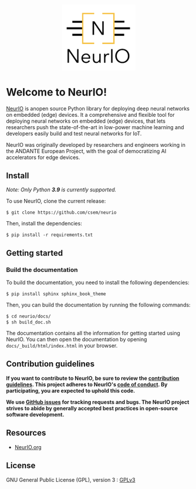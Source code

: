 <div align="center">
  <img src=".github/NeurIO_logo.png" width="200">
</div>

# Welcome to NeurIO!
[NeurIO](https://www.neurio.org/) is anopen source Python library
for deploying deep neural networks on embedded (edge) devices. It a comprehensive and flexible tool for 
deploying neural networks on embedded (edge) devices, that lets
researchers push the state-of-the-art in low-power machine learning and developers easily build and
test neural networks for IoT.

NeurIO was originally developed by researchers and engineers working in the
ANDANTE European Project, with the goal of democratizing AI accelerators for edge devices.

## Install

*Note: Only Python **3.9** is currently supported.*

To use NeurIO, clone the current release:

```
$ git clone https://github.com/csem/neurio
```

Then, install the dependencies:

```
$ pip install -r requirements.txt
```

## Getting started

### Build the documentation

To build the documentation, you need to install the following dependencies:

```
$ pip install sphinx sphinx_book_theme
```

Then, you can build the documentation by running the following commands:

```
$ cd neurio/docs/
$ sh build_doc.sh
```

The documentation contains all the information for getting started using NeurIO.
You can then open the documentation by opening `docs/_build/html/index.html` in your browser.


## Contribution guidelines

**If you want to contribute to NeurIO, be sure to review the
[contribution guidelines](docs/contribution/CONTRIBUTING.md). This project adheres to NeurIO's
[code of conduct](docs/contribution/CODE_OF_CONDUCT.md). By participating, you are expected to
uphold this code.**

**We use [GitHub issues](https://github.com/csem/neurio/issues) for
tracking requests and bugs. The NeurIO project strives to abide by generally accepted best practices in
open-source software development.**

## Resources

*   [NeurIO.org](https://www.neurio.org)

## License

GNU General Public License (GPL), version 3 : [GPLv3](LICENSE.md)
